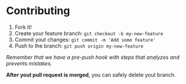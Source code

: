 # Contributing

1. Fork it!
2. Create your feature branch: `git checkout -b my-new-feature`
3. Commit yout changes: `git commit -m 'Add some feature'`
4. Push to the branch: `git push origin my-new-feature`

*Remember that we have a pre-push hook with steps that analyzes and prevents mistakes.*

**After yout pull request is merged**, you can safely delete yout branch.